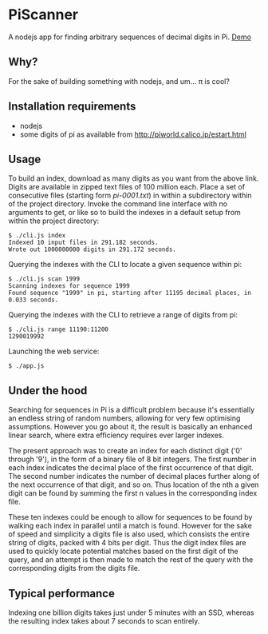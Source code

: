 # PiScanner

A nodejs app for finding arbitrary sequences of decimal digits in Pi. [Demo](http://piscanner.natn.io/)


## Why?

For the sake of building something with nodejs, and um... π is cool?

## Installation requirements

- nodejs
- some digits of pi as available from http://piworld.calico.jp/estart.html

## Usage

To build an index, download as many digits as you want from the above link.
Digits are available in zipped text files of 100 million each. Place a set of
consecutive files (starting form *pi-0001.txt*) in within a subdirectory within
of the project directory. Invoke the command line interface with no arguments to
get, or like so to build the indexes in a default setup from within the project
directory:

    $ ./cli.js index
    Indexed 10 input files in 291.182 seconds.
    Wrote out 1000000000 digits in 291.172 seconds.

Querying the indexes with the CLI to locate a given sequence within pi:

    $ ./cli.js scan 1999
    Scanning indexes for sequence 1999
    Found sequence "1999" in pi, starting after 11195 decimal places, in 0.033 seconds.


Querying the indexes with the CLI to retrieve a range of digits from pi:

    $ ./cli.js range 11190:11200
    1290019992

Launching the web service:

    $ ./app.js

## Under the hood

Searching for sequences in Pi is a difficult problem because it's essentially an
endless string of random numbers, allowing for very few optimising assumptions.
However you go about it, the result is basically an enhanced linear search,
where extra efficiency requires ever larger indexes.

The present approach was to create an index for each distinct digit
('0' through '9'), in the form of a binary file of 8 bit integers. The first
number in each index indicates the decimal place of the first occurrence of that
digit. The second number indicates the number of decimal places further along of
the next occurrence of that digit, and so on. Thus location of the nth a given
digit can be found by summing the first n values in the corresponding index
file.

These ten indexes could be enough to allow for sequences to be found by walking
each index in parallel until a match is found. However for the sake of speed and
simplicity a digits file is also used, which consists the entire string of
digits, packed with 4 bits per digit. Thus the digit index files are used to
quickly locate potential matches based on the first digit of the query, and an
attempt is then made to match the rest of the query with the corresponding
digits from the digits file.

## Typical performance

Indexing one billion digits takes just under 5 minutes with an SSD,
whereas the resulting index takes about 7 seconds to scan entirely.
